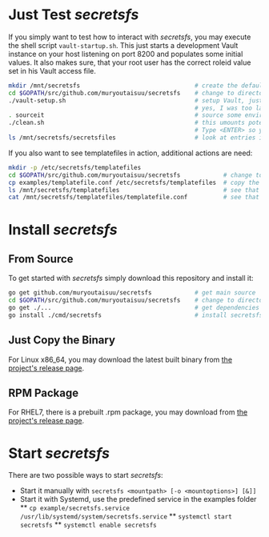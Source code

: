 # Just Test _secretsfs_

If you simply want to test how to interact with _secretsfs_, you may execute the shell script `vault-startup.sh`.
This just starts a development Vault  instance on your host listening on port 8200 and populates some initial values.
It also makes sure, that your root user has the correct roleid value set in his Vault  access file.

```bash
mkdir /mnt/secretsfs                                # create the default mountpoint
cd $GOPATH/src/github.com/muryoutaisuu/secretsfs    # change to directory
./vault-setup.sh                                    # setup Vault, just following instructions on screen
                                                    # yes, I was too lazy to do some string parsing
. sourceit                                          # source some environment variables
./clean.sh                                          # this umounts potentially existing old mounts, build secretsfs anew and mounts it
                                                    # Type <ENTER> so you can see your prompt again
ls /mnt/secretsfs/secretsfiles                      # look at entries inside of that new secretsfs
```

If you also want to see templatefiles in action, additional actions are need:

```bash
mkdir -p /etc/secretsfs/templatefiles
cd $GOPATH/src/github.com/muryoutaisuu/secretsfs            # change to directory
cp examples/templatefile.conf /etc/secretsfs/templatefiles  # copy the template example to the templatefiles
ls /mnt/secretsfs/templatefiles                             # see that the newly copied file now gets listed
cat /mnt/secretsfs/templatefiles/templatefile.conf          # see that the secret is rendered upon this cat
```

# Install _secretsfs_

## From Source

To get started with _secretsfs_ simply download this repository and install it:

```bash
go get github.com/muryoutaisuu/secretsfs            # get main source
cd $GOPATH/src/github.com/muryoutaisuu/secretsfs    # change to directory
go get ./...                                        # get dependencies
go install ./cmd/secretsfs                          # install secretsfs
```

## Just Copy the Binary

For Linux x86_64, you may download the latest built binary from [the project's release page](https://github.com/muryoutaisuu/secretsfs/releases).

## RPM Package

For RHEL7, there is a prebuilt .rpm package, you may download from [the project's release page](https://github.com/muryoutaisuu/secretsfs/releases).

# Start *secretsfs*

There are two possible ways to start *secretsfs*:

* Start it manually with `secretsfs <mountpath> [-o <mountoptions>] [&]]`
* Start it with Systemd, use the predefined service in the examples folder
** `cp example/secretsfs.service /usr/lib/systemd/system/secretsfs.service`
** `systemctl start secretsfs`
** `systemctl enable secretsfs`
